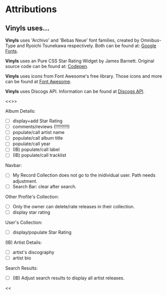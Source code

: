 # Attributions

## Vinyls uses... 
  
**Vinyls** uses 'Archivo' and 'Bebas Neue' font families, created by Omnibus-Type and Ryoichi Tsunekawa respectively. 
Both can be found at: [Google Fonts](https://fonts.google.com/share?selection.family=Archivo%7CBebas%20Neue).

**Vinyls** uses an Pure CSS Star Rating Widget by James Barnett. 
Original source code can be found at: [Codepen](https://codepen.io/jamesbarnett/pen/najzYK).

**Vinyls** uses icons from Font Awesome's free library. 
Those icons and more can be found at [Font Awesome](https://fontawesome.com/).



**Vinyls** uses Discogs API.
Information can be found at [Discogs API](https://www.discogs.com/developers).

<<<FUNCTIONALITY TO-D0:>>>

Album Details:
- [ ] display+add Star Rating
- [ ] comments/reviews (!!!!!!!!!!)
- [ ] populate/call artist name
- [ ] populate/call album title
- [ ] populate/call year
- [ ] (IB) populate/call label
- [ ] (IB) populate/call tracklist

Navbar:
- [ ] My Record Collection does not go to the inidividual user. Path needs adjustment.
- [ ] Search Bar: clear after search. 
  
Other Profile's Collection:
- [ ] Only the owner can delete/rate releases in their collection.
- [ ] display star rating

User's Collection:
- [ ] display/populate Star Rating

(IB) Artist Details:
- [ ] artist's discography
- [ ] artist bio

Search Results:
- [ ] (IB) Adjust search results to display all artist releases.


<<<STYLE TO-DO:>>>
Album Details:
>>>>div 1: cover-display
- [ ] gray design back bar
     
User's Collection:
>>>>header:
- [ ] avatar       
- [ ] star-rating

Profiles:
- [ ] style names the same as User Collection and Search Results
- [ ] display avatars instead of results


BUGS:
Heroku:
    - current deployment wont let me create a new account. giving me a "not found" upon signing up?? Believe Front End and Back end cant communicate.
